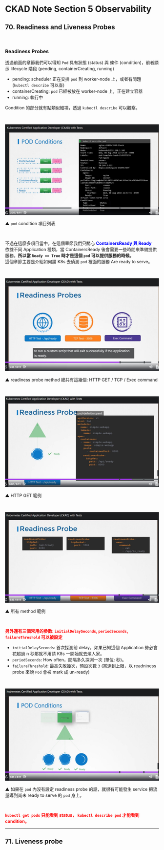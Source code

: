 # CKAD Note Section 5 Observability


## 70. Readiness and Liveness Probes

<br>

### Readiness Probes


透過前面的章節我們可以得知 `Pod` 具有狀態 (status) 與 條件 (condition)，前者顯示 lifecycle 階段 (pending, containerCreating, running)


- pending: scheduler 正在安排 `pod` 到 worker-node 上，或者有問題 (`kubectl describe` 可以查)
- containerCreating: `pod` 已經被放在 worker-node 上，正在建立容器
- running: 執行中


Condition 的部分就有點類似細項，透過 `kubectl describe` 可以觀察。

<br>

![pod_condition_0](pod_condition_0.jpg)

▲ `pod` condition 項目列表

<br>

不過在這麼多項目當中，在這個章節我們只關心 **<span style='color:blue'>ContainersReady 與 Ready</span>**\
依據不同 Application 種類，當 ContainersReady 後會需要一些時間來準備提供服務。**所以當 `Ready == True` 時才是這個 `pod` 可以提供服務的時候。**\
這個章節主要是介紹如何請 K8s 去偵測 `pod` 裡面的服務 Are ready to serve。

<br>

![readiness_probe_method_0](readiness_probe_method_0.jpg)

▲ readiness probe method 總共有這幾個: HTTP GET / TCP / Exec command

<br>

![http_method_sample](http_method_sample.jpg)

▲ HTTP GET 範例

<br>

![the_three_method](the_three_method.jpg)

▲ 所有 method 範例

<br>

**<span style='color:red'>另外還有三個常用的參數: `initialDelaySeconds`, `periodSeconds`, `failureThreshold` 可以被設定</span>**


- `initialDelaySeconds`: 首次探測前 delay，如果已知這個 Application 勢必會花超過 n 秒那就不用請 K8s 一開始就去煩人家。
- `periodSeconds`: How often，間隔多久探測一次 (單位: 秒)。
- `failureThreshold`: 最高失敗幾次，預設次數 `3` (當達到上限，以 readniness probe 來說 `Pod` 會被 mark 成 un-ready)

<br>

![if_not_setting_readiness_probe](if_not_setting_readiness_probe.jpg)

▲ 如果在 `pod` 內沒有設定 readiness probe 的話，就很有可能發生 service 把流量導到尚未 ready to serve 的 `pod` 身上。

<br>



**<span style='color:red'>`kubectl get pods` 只能看到 status， `kubectl describe pod` 才能看到 condition。</span>**

---

## 71. Liveness probe

<br>